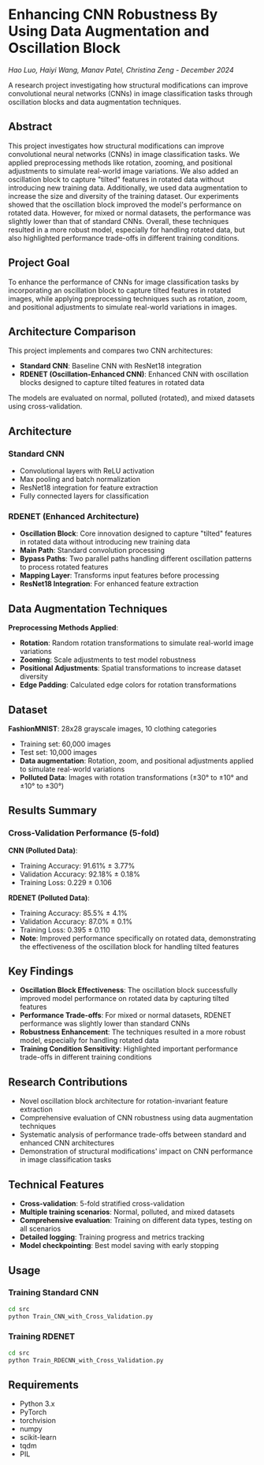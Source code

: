 # Enhancing CNN Robustness By Using Data Augmentation and Oscillation Block

_Hao Luo, Haiyi Wang, Manav Patel, Christina Zeng - December 2024_

A research project investigating how structural modifications can improve convolutional neural networks (CNNs) in image classification tasks through oscillation blocks and data augmentation techniques.

## Abstract

This project investigates how structural modifications can improve convolutional neural networks (CNNs) in image classification tasks. We applied preprocessing methods like rotation, zooming, and positional adjustments to simulate real-world image variations. We also added an oscillation block to capture "tilted" features in rotated data without introducing new training data. Additionally, we used data augmentation to increase the size and diversity of the training dataset. Our experiments showed that the oscillation block improved the model's performance on rotated data. However, for mixed or normal datasets, the performance was slightly lower than that of standard CNNs. Overall, these techniques resulted in a more robust model, especially for handling rotated data, but also highlighted performance trade-offs in different training conditions.

## Project Goal

To enhance the performance of CNNs for image classification tasks by incorporating an oscillation block to capture tilted features in rotated images, while applying preprocessing techniques such as rotation, zoom, and positional adjustments to simulate real-world variations in images.

## Architecture Comparison

This project implements and compares two CNN architectures:

- **Standard CNN**: Baseline CNN with ResNet18 integration
- **RDENET (Oscillation-Enhanced CNN)**: Enhanced CNN with oscillation blocks designed to capture tilted features in rotated data

The models are evaluated on normal, polluted (rotated), and mixed datasets using cross-validation.

## Architecture

### Standard CNN

- Convolutional layers with ReLU activation
- Max pooling and batch normalization
- ResNet18 integration for feature extraction
- Fully connected layers for classification

### RDENET (Enhanced Architecture)

- **Oscillation Block**: Core innovation designed to capture "tilted" features in rotated data without introducing new training data
- **Main Path**: Standard convolution processing
- **Bypass Paths**: Two parallel paths handling different oscillation patterns to process rotated features
- **Mapping Layer**: Transforms input features before processing
- **ResNet18 Integration**: For enhanced feature extraction

## Data Augmentation Techniques

**Preprocessing Methods Applied**:

- **Rotation**: Random rotation transformations to simulate real-world image variations
- **Zooming**: Scale adjustments to test model robustness
- **Positional Adjustments**: Spatial transformations to increase dataset diversity
- **Edge Padding**: Calculated edge colors for rotation transformations

## Dataset

**FashionMNIST**: 28x28 grayscale images, 10 clothing categories

- Training set: 60,000 images
- Test set: 10,000 images
- **Data augmentation**: Rotation, zoom, and positional adjustments applied to simulate real-world variations
- **Polluted Data**: Images with rotation transformations (±30° to ±10° and ±10° to ±30°)

## Results Summary

### Cross-Validation Performance (5-fold)

**CNN (Polluted Data)**:

- Training Accuracy: 91.61% ± 3.77%
- Validation Accuracy: 92.18% ± 0.18%
- Training Loss: 0.229 ± 0.106

**RDENET (Polluted Data)**:

- Training Accuracy: 85.5% ± 4.1%
- Validation Accuracy: 87.0% ± 0.1%
- Training Loss: 0.395 ± 0.110
- **Note**: Improved performance specifically on rotated data, demonstrating the effectiveness of the oscillation block for handling tilted features

## Key Findings

- **Oscillation Block Effectiveness**: The oscillation block successfully improved model performance on rotated data by capturing tilted features
- **Performance Trade-offs**: For mixed or normal datasets, RDENET performance was slightly lower than standard CNNs
- **Robustness Enhancement**: The techniques resulted in a more robust model, especially for handling rotated data
- **Training Condition Sensitivity**: Highlighted important performance trade-offs in different training conditions

## Research Contributions

- Novel oscillation block architecture for rotation-invariant feature extraction
- Comprehensive evaluation of CNN robustness using data augmentation techniques
- Systematic analysis of performance trade-offs between standard and enhanced CNN architectures
- Demonstration of structural modifications' impact on CNN performance in image classification tasks

## Technical Features

- **Cross-validation**: 5-fold stratified cross-validation
- **Multiple training scenarios**: Normal, polluted, and mixed datasets
- **Comprehensive evaluation**: Training on different data types, testing on all scenarios
- **Detailed logging**: Training progress and metrics tracking
- **Model checkpointing**: Best model saving with early stopping

## Usage

### Training Standard CNN

```bash
cd src
python Train_CNN_with_Cross_Validation.py
```

### Training RDENET

```bash
cd src
python Train_RDECNN_with_Cross_Validation.py
```

## Requirements

- Python 3.x
- PyTorch
- torchvision
- numpy
- scikit-learn
- tqdm
- PIL
